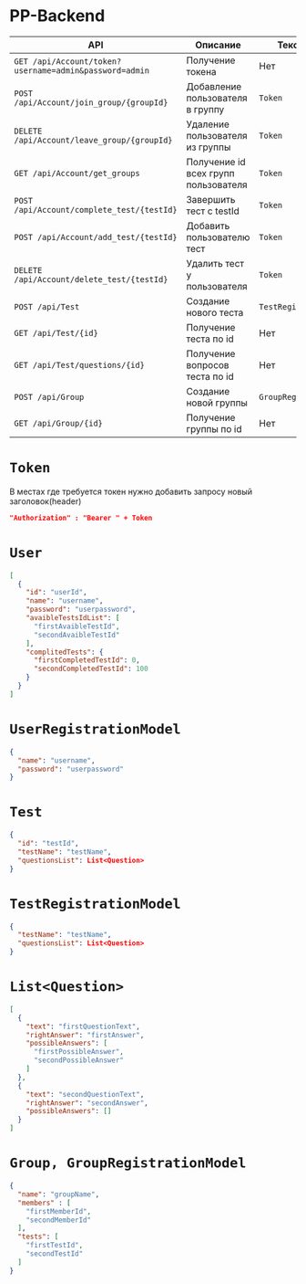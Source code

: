 # PP-Backend
| **API**                                                | **Описание**                         | **Текст запроса**        | **Текст ответа** |
|--------------------------------------------------------|--------------------------------------|--------------------------|------------------|
| `GET /api/Account/token?username=admin&password=admin` | Получение токена                     | Нет                      | `Token`          |
| `POST /api/Account/join_group/{groupId}`               | Добавление  пользователя в группу    | `Token`                  | Нет              |
| `DELETE /api/Account/leave_group/{groupId}`            | Удаление пользователя из группы      | `Token`                  | Нет              |
| `GET /api/Account/get_groups`                          | Получение id всех групп пользователя | `Token`                  | `List<int>`      |
| `POST /api/Account/complete_test/{testId}`             | Завершить тест с testId              | `Token`                  | Нет              |
| `POST /api/Account/add_test/{testId}`                  | Добавить пользователю тест           | `Token`                  | Нет              |
| `DELETE /api/Account/delete_test/{testId}`             | Удалить тест у  пользователя         | `Token`                  | Нет              |
| `POST /api/Test`                                       | Создание нового теста                | `TestRegistrationModel`  | Нет              |
| `GET /api/Test/{id}`                                   | Получение теста по id                | Нет                      | `Test`           |
| `GET /api/Test/questions/{id}`                         | Получение вопросов теста по id       | Нет                      | `List<Question>` |
| `POST /api/Group`                                      | Создание новой группы                | `GroupRegistrationModel` | Нет              |
| `GET /api/Group/{id}`                                  | Получение группы по id               | Нет                      | `Group`          |


# `Token`
В местах где требуется токен нужно добавить запросу новый заголовок(header)
```json
"Authorization" : "Bearer " + Token
```

# `User`
```json
[
  {
    "id": "userId",
    "name": "username",
    "password": "userpassword",
    "avaibleTestsIdList": [
      "firstAvaibleTestId",
      "secondAvaibleTestId"
    ],
    "complitedTests": {
      "firstCompletedTestId": 0,
      "secondCompletedTestId": 100
    }
  }
]
```

# `UserRegistrationModel`
```json
{
  "name": "username",
  "password": "userpassword"
}
```

# `Test`
```json
{
  "id": "testId",
  "testName": "testName",
  "questionsList": List<Question>
}
```

# `TestRegistrationModel`
```json
{
  "testName": "testName",
  "questionsList": List<Question>
}
```

# `List<Question>`
```json
[
  {
    "text": "firstQuestionText",
    "rightAnswer": "firstAnswer",
    "possibleAnswers": [
      "firstPossibleAnswer",
      "secondPossibleAnswer"
    ]
  },
  {
    "text": "secondQuestionText",
    "rightAnswer": "secondAnswer",
    "possibleAnswers": []
  }
]
```

# `Group, GroupRegistrationModel`
```json
{
  "name": "groupName",
  "members" : [
    "firstMemberId",
    "secondMemberId"
  ],
  "tests": [
    "firstTestId",
    "secondTestId"
  ]
}
```